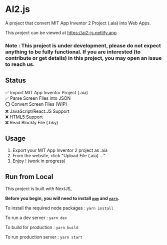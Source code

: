# AI2.js

A project that convert MIT App Inventor 2 Project (.aia) into Web Apps.

This project can be viewed at https://ai2-js.netlify.app

### Note : This project is under development, please do not expect anything to be fully functional. If you are interested (to contribute or get details) in this project, you may open an issue to reach us.

## Status
✅ Import MIT App Inventor Project (.aia)   
✅ Parse Screen Files into JSON  
⭕️ Convert Screen Files (WIP)  
❌ JavaScript/React.JS Support  
❌ HTML5 Support  
❌ Read Blockly File (.bky)

## Usage

1. Export your MIT App Inventor 2 project as .aia
2. From the website, click "Upload File (.aia) ..."
3. Enjoy ! (work in progress)

## Run from Local

This project is built with NextJS,

**Before you begin, you will need to install [`npm`](https://nodejs.org/en/download/) and [`yarn`](https://yarnpkg.com/en/docs/install).**

To install the required node packages :
`yarn install`

To run a dev server :
`yarn dev`

To build for production :
`yarn build`

To run production server :
`yarn start`
